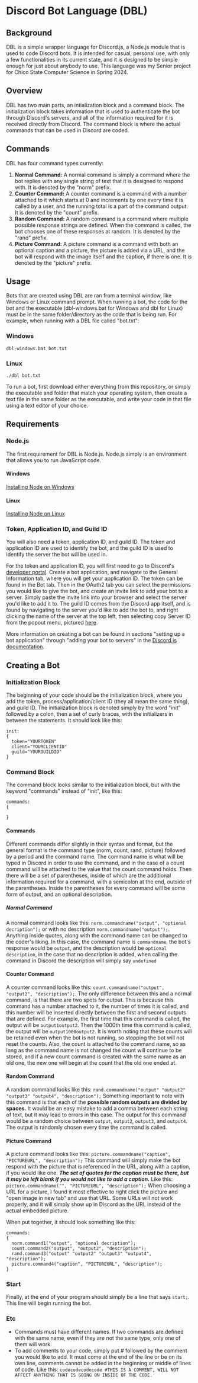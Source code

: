 # Discord Bot Language (DBL)
## Background
DBL is a simple wrapper language for Discord.js, a Node.js module that is used to code Discord bots. It is intended for casual, personal use, with only a few functionalities in its current state, and it is designed to be simple enough for just about anybody to use. This language was my Senior project for Chico State Computer Science in Spring 2024.

## Overview
DBL has two main parts, an intialization block and a command block. The initialization block takes information that is used to authenticate the bot through Discord's servers, and all of the information required for it is received directly from Discord. The command block is where the actual commands that can be used in Discord are coded.

## Commands
DBL has four command types currently:
1. **Normal Command:** A normal command is simply a command where the bot replies with any single string of text that it is designed to respond with. It is denoted by the "norm" prefix.
2. **Counter Command:** A counter command is a command with a number attached to it which starts at 0 and increments by one every time it is called by a user, and the running total is a part of the command output. It is denoted by the "count" prefix.
3. **Random Command:** A random command is a command where multiple possible response strings are defined. When the command is called, the bot chooses one of these responses at random. It is denoted by the "rand" prefix.
4. **Picture Command:** A picture command is a command with both an optional caption and a picture, the picture is added via a URL, and the bot will respond with the image itself and the caption, if there is one. It is denoted by the "picture" prefix.

## Usage
Bots that are created using DBL are ran from a terminal window, like Windows or Linux command prompt. When running a bot, the code for the bot and the executable (dbl-windows.bat for Windows and dbl for Linux) must be in the same folder/directory as the code that is being run. For example, when running with a DBL file called "bot.txt":

### Windows
```
dbl-windows.bat bot.txt
```
### Linux
```
./dbl bot.txt
```

To run a bot, first download either everything from this repository, or simply the executable and folder that match your operating system, then create a text file in the same folder as the executable, and write your code in that file using a text editor of your choice.

## Requirements
### Node.js
The first requirement for DBL is Node.js. Node.js simply is an environment that allows you to run JavaScript code.
#### Windows
[Installing Node on Windows](https://radixweb.com/blog/installing-npm-and-nodejs-on-windows-and-mac)
#### Linux
[Installing Node on Linux](https://www.geeksforgeeks.org/installation-of-node-js-on-linux/)

### Token, Application ID, and Guild ID
You will also need a token, application ID, and guild ID. The token and application ID are used to identify the bot, and the guild ID is used to identify the server the bot will be used in. 

For the token and application ID, you will first need to go to Discord's [developer portal](https://discord.com/developers). Create a bot application, and navigate to the General Information tab, where you will get your application ID. The token can be found in the Bot tab. Then in the OAuth2 tab you can select the permissions you would like to give the bot, and create an invite link to add your bot to a server. Simply paste the invite link into your browser and select the server you'd like to add it to. The guild ID comes from the Discord app itself, and is found by navigating to the server you'd like to add the bot to, and right clicking the name of the server at the top left, then selecting copy Server ID from the popout menu, pictured [here](https://i.imgur.com/PTLxLqJ.png).

More information on creating a bot can be found in sections "setting up a bot application" through "adding your bot to servers" in the [Discord.js documentation](https://discordjs.guide/preparations/setting-up-a-bot-application.html).

## Creating a Bot
### Initialization Block
The beginning of your code should be the initialization block, where you add the token, process/application/client ID (they all mean the same thing), and guild ID. The initialization block is denoted simply by the word "init" followed by a colon, then a set of curly braces, with the initializers in between the statements. It should look like this:
```
init:
{
  token="YOURTOKEN"
  client="YOURCLIENTID"
  guild="YOURGUILDID"
}
```
### Command Block
The command block looks similar to the initialization block, but with the keyword "commands" instead of "init", like this:
```
commands:
{
  
}
```
#### Commands
Different commands differ slightly in their syntax and format, but the general format is the command type (norm, count, rand, picture) followed by a period and the command name. The command name is what will be typed in Discord in order to use the command, and in the case of a count command will be attached to the value that the count command holds. Then there will be a set of parentheses, inside of which are the additional information required for a command, with a semicolon at the end, outside of the parentheses. Inside the parentheses for every command will be some form of output, and an optional description. 
##### Normal Command
A normal command looks like this: `norm.commandname("output", "optional decription");` or with no description `norm.commandname("output");`. Anything inside quotes, along with the command name can be changed to the coder's liking. In this case, the command name is ```commandname```, the bot's response would be ```output```, and the description would be ```optional description```, in the case that no description is added, when calling the command in Discord the description will simply say ```undefined```
#### Counter Command
A counter command looks like this: `count.commandname("output", "output2", "description");`. The only difference between this and a normal command, is that there are two spots for output. This is because this command has a number attached to it, the number of times it is called, and this number will be inserted directly between the first and second outputs that are defined. For example, the first time that this command is called, the output will be `output1output2`. Then the 1000th time this command is called, the output will be `output1000output2`. It is worth noting that these counts will be retained even when the bot is not running, so stopping the bot will not reset the counts. Also, the count is attached to the command name, so as long as the command name is not changed the count will continue to be stored, and if a new count command is created with the same name as an old one, the new one will begin at the count that the old one ended at.
#### Random Command
A random command looks like this: `rand.commandname("output" "output2" "output3" "output4", "description");` Something important to note with this command is that each of the **possible random outputs are divided by spaces.** It would be an easy mistake to add a comma between each string of text, but it may lead to errors in this case. The output for this command would be a random choice between `output`, `output2`, `output3`, and `output4`. The output is randomly chosen every time the command is called.
#### Picture Command
A picture command looks like this: `picture.commandname("caption", "PICTUREURL", "description");` This command will simply make the bot respond with the picture that is referenced in the URL, along with a caption, if you would like one. ***The set of quotes for the caption must be there, but it may be left blank if you would not like to add a caption.*** Like this: `picture.commandname("", "PICTUREURL", "description");` When choosing a URL for a picture, I found it most effective to right click the picture and "open image in new tab" and use that URL. Some URLs will not work properly, and it will simply show up in Discord as the URL instead of the actual embedded picture.

When put together, it should look something like this:
```
commands:
{
  norm.command1("output", "optional decription");
  count.command2("output", "output2", "description");
  rand.command3("output" "output2" "output3" "output4", "description");
  picture.command4("caption", "PICTUREURL", "description");
}
```
### Start
Finally, at the end of your program should simply be a line that says `start;`. This line will begin running the bot.

### Etc
- Commands must have different names. If two commands are defined with the same name, even if they are not the same type, only one of them will work.
- To add comments to your code, simply put # followed by the comment you would like to add. It must come at the end of the line or be on its own line, comments cannot be added in the beginning or middle of lines of code. Like this: `codecodecodecode #THIS IS A COMMENT, WILL NOT AFFECT ANYTHING THAT IS GOING ON INSIDE OF THE CODE.`
